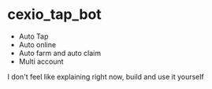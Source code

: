 # cexio_tap_bot

+ Auto Tap
+ Auto online
+ Auto farm and auto claim
+ Multi account

I don't feel like explaining right now, build and use it yourself
